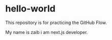 # hello-world
This repository is for practicing the GitHub Flow.

My name is zaib i am next.js developer.

